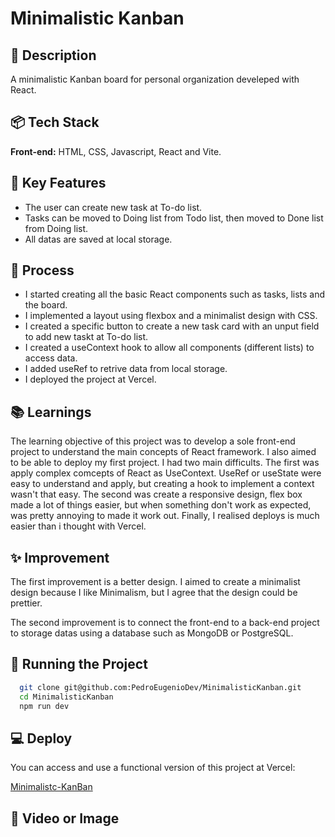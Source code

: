 
# Minimalistic Kanban

## 📃 Description

A minimalistic Kanban board for personal organization develeped with React.


## 📦 Tech Stack

**Front-end:** HTML, CSS, Javascript, React and Vite.

## 🔑 Key Features

- The user can create new task at To-do list.
- Tasks can be moved to Doing list from Todo list, then moved to Done list from Doing list.
- All datas are saved at local storage.

## 💭 Process

- I started creating all the basic React components such as tasks, lists and the board.
- I implemented a layout using flexbox and a minimalist design with CSS.
- I created a specific button to create a new task card with an unput field to add new taskt at To-do list. 
- I created a useContext hook to allow all components (different lists) to access data.
- I added useRef to  retrive data from local storage.
- I deployed the project at Vercel.

## 📚 Learnings

The learning objective of this project was to develop a sole front-end project to understand the main concepts of React framework. I also aimed to be able to deploy my first project. I had two main difficults. The first was apply complex comcepts of React as UseContext. UseRef or useState were easy to understand and apply, but creating a hook to implement a context wasn't that easy. The second was create a responsive design, flex box made a lot of things easier, but when something don't work as expected, was pretty annoying to made it work out. Finally, I realised deploys is much easier than i thought with Vercel.

## ✨ Improvement

The first improvement is a better design. I aimed to create a minimalist design because I like Minimalism, but I agree that the design could be prettier.

The second improvement is to connect the front-end to a back-end project to storage datas using a database such as MongoDB or PostgreSQL.

## 🚦 Running the Project

```bash
  git clone git@github.com:PedroEugenioDev/MinimalisticKanban.git
  cd MinimalisticKanban
  npm run dev
```
## 💻 Deploy

You can access and use a functional version of this project at Vercel:

[Minimalistc-KanBan](https://minimalistic-kanban.vercel.app/)

## 📸 Video or Image

